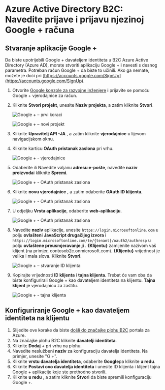 <properties
    pageTitle="Azure Active Directory B2C: Google + konfiguracije | Microsoft Azure"
    description="Navedite prijave i prijavu njezinoj Google + računa u vašem aplikacijama koje su zaštićene po Azure Active Directory B2C."
    services="active-directory-b2c"
    documentationCenter=""
    authors="swkrish"
    manager="mbaldwin"
    editor="bryanla"/>

<tags
    ms.service="active-directory-b2c"
    ms.workload="identity"
    ms.tgt_pltfrm="na"
    ms.devlang="na"
    ms.topic="article"
    ms.date="07/24/2016"
    ms.author="swkrish"/>

# <a name="azure-active-directory-b2c-provide-sign-up-and-sign-in-to-consumers-with-google-accounts"></a>Azure Active Directory B2C: Navedite prijave i prijavu njezinoj Google + računa

## <a name="create-a-google-application"></a>Stvaranje aplikacije Google +

Da biste upotrijebili Google + davateljem identiteta u B2C Azure Active Directory (Azure AD), morate stvoriti aplikaciju Google + i navesti s desnog parametra. Potreban račun Google + da biste to učinili. Ako ga nemate, možete je doći pri [https://accounts.google.com/SignUp](https://accounts.google.com/SignUp).

1. Otvorite [Google konzole za razvojne inženjere](https://console.developers.google.com/) i prijavite se pomoću Google + vjerodajnice za račun.
2. Kliknite **Stvori projekt**, unesite **Naziv projekta**, a zatim kliknite **Stvori**.

    ![Google + – prvi koraci](./media/active-directory-b2c-setup-goog-app/google-get-started.png)

    ![Google + – novi projekt](./media/active-directory-b2c-setup-goog-app/google-new-project.png)

3. Kliknite **Upravitelj API -JA** , a zatim kliknite **vjerodajnice** u lijevom navigacijskom oknu.
4. Kliknite karticu **OAuth pristanak zaslona** pri vrhu.

    ![Google + - vjerodajnice](./media/active-directory-b2c-setup-goog-app/google-add-cred.png)

5. Odaberite ili Navedite valjanu **adresu e-pošte**, navedite **naziv proizvoda**i kliknite **Spremi**.

    ![Google + - OAuth pristanak zaslona](./media/active-directory-b2c-setup-goog-app/google-consent-screen.png)

6. Kliknite **novu vjerodajnice** , a zatim odaberite **OAuth ID klijenta**.

    ![Google + - OAuth pristanak zaslona](./media/active-directory-b2c-setup-goog-app/google-add-oauth2-client-id.png)

7. U odjeljku **Vrsta aplikacije**, odaberite **web-aplikaciju**.

    ![Google + - OAuth pristanak zaslona](./media/active-directory-b2c-setup-goog-app/google-web-app.png)

8. Navedite **naziv** aplikacije, unesite `https://login.microsoftonline.com` u polju **ovlašteni JavaScript drugačijeg izvora** i `https://login.microsoftonline.com/te/{tenant}/oauth2/authresp` u polju **ovlaštene preusmjeravanje ji** . **{Klijentu}** zamijenite nazivom vaš klijent (na primjer, contosob2c.onmicrosoft.com). **{Klijentu}** vrijednost je velika i mala slova. Kliknite **Stvori**.

    ![Google + – stvaranje ID klijenta](./media/active-directory-b2c-setup-goog-app/google-create-client-id.png)

9. Kopirajte vrijednosti **ID klijenta** i **tajna klijenta**. Trebat će vam oba da biste konfigurirali Google + kao davateljem identiteta na klijentu. **Tajna klijent** je vjerodajnicu za zaštitu.

    ![Google + - tajna klijenta](./media/active-directory-b2c-setup-goog-app/google-client-secret.png)

## <a name="configure-google-as-an-identity-provider-in-your-tenant"></a>Konfiguriranje Google + kao davateljem identiteta na klijentu

1. Slijedite ove korake da biste [došli do značajke plohu B2C](active-directory-b2c-app-registration.md#navigate-to-the-b2c-features-blade) portala za Azure.
2. Na značajke plohu B2C kliknite **davatelji identiteta**.
3. Kliknite **Dodaj +** pri vrhu na plohu.
4. Navedite neslužbeni **naziv** za konfiguraciju davatelja identiteta. Na primjer, unesite "G +".
5. Kliknite **vrstu davatelja identiteta**, odaberite **Google**pa kliknite **u redu**.
6. Kliknite **Postavi ovo davatelja identiteta** i unesite ID klijenta i klijent tajna Google + aplikacije koje ste prethodno stvorili.
7. Kliknite **u redu** , a zatim kliknite **Stvori** da biste spremili konfiguraciju Google +.
